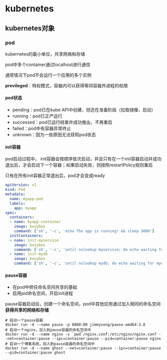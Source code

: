 # kubernetes

## kubernetes对象

### pod

kubernetes的最小单位，共享网络和存储

pod中多个container通过localhost进行通信

通常情况下pod不会运行一个应用的多个实例

**previleged**：特权模式，容器内可以获得等同容器外进程的权限

#### pod状态

* pending：pod已在kube API中创建，但还在准备阶段（拉取镜像、启动）
* running：pod已正产运行
* successed：pod已运行结束并成功推出，不再重启
* failed：pod中有容器异常终止
* unknown：因为一些原因无法获知pod状态



#### init容器

pod启动过程中，	init容器会按顺序依次启动，并且只有在一个init容器启动并成功退出后，才会启动下一个容器；如果启动失败，则按照restartPolicy规则重启

只有在所有init容器正常退出后，pod才会变成ready

```yaml
apiVersion: v1
kind: Pod
metadata:
  name: myapp-pod
  labels:
    app: myapp
spec:
  containers:
  - name: myapp-container
    image: busybox
    command: ['sh', '-c', 'echo The app is running! && sleep 3600']
  initContainers:
  - name: init-myservice
    image: busybox
    command: ['sh', '-c', 'until nslookup myservice; do echo waiting for myservice; sleep 2; done;']
  - name: init-mydb
    image: busybox
    command: ['sh', '-c', 'until nslookup mydb; do echo waiting for mydb; sleep 2; done;']
```

#### pause容器

* 在pod中担任命名空间共享的基础
* 启用pid命名空间，开启init进程

pause容器启动后，创建一个命名空间，pod中其他应用通过加入相同的命名空间**获得共享的网络和存储**

```shell
# 启动一个pause容器
docker run -d --name pause -p 8880:80 jimmysong/pause-amd64:3.0
# 启动一个nginx，加入到pause容器的命名空间中
docker run -d --name nginx -v `pwd`/nginx.conf:/etc/nginx/nginx.conf --net=container:pause --ipc=container:pause --pid=container:pause nginx
# 启动一个博客系统，加入到pause容器的命名空间中
docker run -d --name ghost --net=container:pause --ipc=container:pause --pid=container:pause ghost
```

